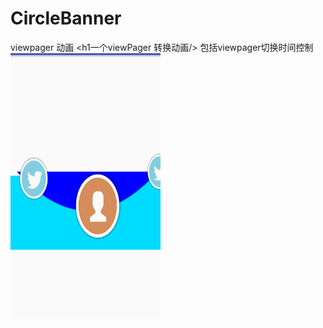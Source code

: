 # CircleBanner
viewpager  动画
<h1一个viewPager 转换动画/>
包括viewpager切换时间控制
<img src="https://github.com/sunzhishuai/CircleBanner/blob/master/gif/gif.gif" width="240px" height="426px"/>
